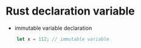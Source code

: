 # Rust declaration variable

- immutable variable declaration
```rs
    let x = 112; // immutable variable
```
